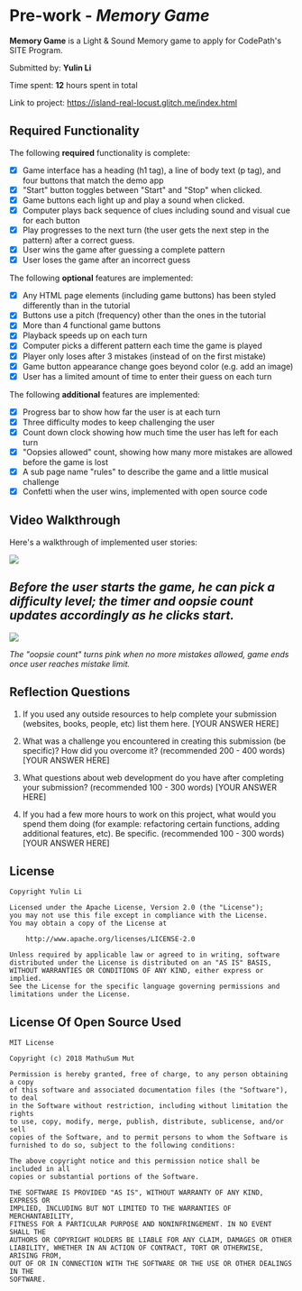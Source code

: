 # Pre-work - *Memory Game*

**Memory Game** is a Light & Sound Memory game to apply for CodePath's SITE Program. 

Submitted by: **Yulin Li**

Time spent: **12** hours spent in total

Link to project: https://island-real-locust.glitch.me/index.html

## Required Functionality

The following **required** functionality is complete:

- [x] Game interface has a heading (h1 tag), a line of body text (p tag), and four buttons that match the demo app
- [x] "Start" button toggles between "Start" and "Stop" when clicked. 
- [x] Game buttons each light up and play a sound when clicked. 
- [x] Computer plays back sequence of clues including sound and visual cue for each button
- [x] Play progresses to the next turn (the user gets the next step in the pattern) after a correct guess. 
- [x] User wins the game after guessing a complete pattern
- [x] User loses the game after an incorrect guess

The following **optional** features are implemented:

- [x] Any HTML page elements (including game buttons) has been styled differently than in the tutorial
- [x] Buttons use a pitch (frequency) other than the ones in the tutorial
- [x] More than 4 functional game buttons
- [x] Playback speeds up on each turn
- [x] Computer picks a different pattern each time the game is played
- [x] Player only loses after 3 mistakes (instead of on the first mistake)
- [x] Game button appearance change goes beyond color (e.g. add an image)
- [x] User has a limited amount of time to enter their guess on each turn

The following **additional** features are implemented:

- [x] Progress bar to show how far the user is at each turn 
- [x] Three difficulty modes to keep challenging the user 
- [x] Count down clock showing how much time the user has left for each turn  
- [x] "Oopsies allowed" count, showing how many more mistakes are allowed before the game is lost 
- [x] A sub page name "rules" to describe the game and a little musical challenge 
- [x] Confetti when the user wins, implemented with open source code  

## Video Walkthrough

Here's a walkthrough of implemented user stories:

![](https://i.imgur.com/immqajk.gif)

*Before the user starts the game, he can pick a difficulty level; the timer and oopsie count updates accordingly as he clicks start.* 
---

![](https://i.imgur.com/rTEGWCj.gif)

*The "oopsie count" turns pink when no more mistakes allowed, game ends once user reaches mistake limit.*



## Reflection Questions
1. If you used any outside resources to help complete your submission (websites, books, people, etc) list them here. 
[YOUR ANSWER HERE]

2. What was a challenge you encountered in creating this submission (be specific)? How did you overcome it? (recommended 200 - 400 words) 
[YOUR ANSWER HERE]

3. What questions about web development do you have after completing your submission? (recommended 100 - 300 words) 
[YOUR ANSWER HERE]

4. If you had a few more hours to work on this project, what would you spend them doing (for example: refactoring certain functions, adding additional features, etc). Be specific. (recommended 100 - 300 words) 
[YOUR ANSWER HERE]



## License

    Copyright Yulin Li

    Licensed under the Apache License, Version 2.0 (the "License");
    you may not use this file except in compliance with the License.
    You may obtain a copy of the License at

        http://www.apache.org/licenses/LICENSE-2.0

    Unless required by applicable law or agreed to in writing, software
    distributed under the License is distributed on an "AS IS" BASIS,
    WITHOUT WARRANTIES OR CONDITIONS OF ANY KIND, either express or implied.
    See the License for the specific language governing permissions and
    limitations under the License.
    
## License Of Open Source Used 
    MIT License

    Copyright (c) 2018 MathuSum Mut

    Permission is hereby granted, free of charge, to any person obtaining a copy
    of this software and associated documentation files (the "Software"), to deal
    in the Software without restriction, including without limitation the rights
    to use, copy, modify, merge, publish, distribute, sublicense, and/or sell
    copies of the Software, and to permit persons to whom the Software is
    furnished to do so, subject to the following conditions:

    The above copyright notice and this permission notice shall be included in all
    copies or substantial portions of the Software.

    THE SOFTWARE IS PROVIDED "AS IS", WITHOUT WARRANTY OF ANY KIND, EXPRESS OR
    IMPLIED, INCLUDING BUT NOT LIMITED TO THE WARRANTIES OF MERCHANTABILITY,
    FITNESS FOR A PARTICULAR PURPOSE AND NONINFRINGEMENT. IN NO EVENT SHALL THE
    AUTHORS OR COPYRIGHT HOLDERS BE LIABLE FOR ANY CLAIM, DAMAGES OR OTHER
    LIABILITY, WHETHER IN AN ACTION OF CONTRACT, TORT OR OTHERWISE, ARISING FROM,
    OUT OF OR IN CONNECTION WITH THE SOFTWARE OR THE USE OR OTHER DEALINGS IN THE
    SOFTWARE.

